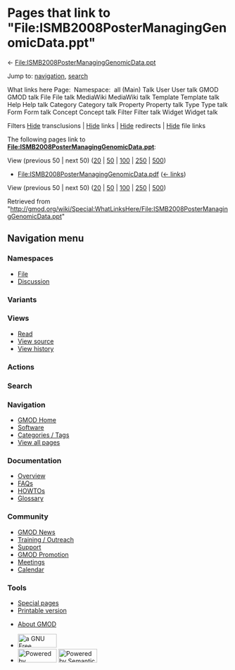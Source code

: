 <div id="mw-page-base" class="noprint">

</div>

<div id="mw-head-base" class="noprint">

</div>

<div id="content" class="mw-body" role="main">

<span id="top"></span>

<div id="mw-js-message" style="display:none;">

</div>



# <span dir="auto">Pages that link to "File:ISMB2008PosterManagingGenomicData.ppt"</span>

<div id="bodyContent">

<div id="contentSub">

←
[File:ISMB2008PosterManagingGenomicData.ppt](/wiki/File:ISMB2008PosterManagingGenomicData.ppt "File:ISMB2008PosterManagingGenomicData.ppt")

</div>

<div id="jump-to-nav" class="mw-jump">

Jump to: [navigation](#mw-navigation), [search](#p-search)

</div>

<div id="mw-content-text">

What links here Page:  Namespace:  all (Main) Talk User User talk GMOD
GMOD talk File File talk MediaWiki MediaWiki talk Template Template talk
Help Help talk Category Category talk Property Property talk Type Type
talk Form Form talk Concept Concept talk Filter Filter talk Widget
Widget talk

Filters
[Hide](/mediawiki/index.php?title=Special:WhatLinksHere/File:ISMB2008PosterManagingGenomicData.ppt&hidetrans=1 "Special:WhatLinksHere/File:ISMB2008PosterManagingGenomicData.ppt")
transclusions \|
[Hide](/mediawiki/index.php?title=Special:WhatLinksHere/File:ISMB2008PosterManagingGenomicData.ppt&hidelinks=1 "Special:WhatLinksHere/File:ISMB2008PosterManagingGenomicData.ppt")
links \|
[Hide](/mediawiki/index.php?title=Special:WhatLinksHere/File:ISMB2008PosterManagingGenomicData.ppt&hideredirs=1 "Special:WhatLinksHere/File:ISMB2008PosterManagingGenomicData.ppt")
redirects \|
[Hide](/mediawiki/index.php?title=Special:WhatLinksHere/File:ISMB2008PosterManagingGenomicData.ppt&hideimages=1 "Special:WhatLinksHere/File:ISMB2008PosterManagingGenomicData.ppt")
file links

The following pages link to
**[File:ISMB2008PosterManagingGenomicData.ppt](/wiki/File:ISMB2008PosterManagingGenomicData.ppt "File:ISMB2008PosterManagingGenomicData.ppt")**:

View (previous 50 \| next 50)
([20](/mediawiki/index.php?title=Special:WhatLinksHere/File:ISMB2008PosterManagingGenomicData.ppt&limit=20 "Special:WhatLinksHere/File:ISMB2008PosterManagingGenomicData.ppt")
\|
[50](/mediawiki/index.php?title=Special:WhatLinksHere/File:ISMB2008PosterManagingGenomicData.ppt&limit=50 "Special:WhatLinksHere/File:ISMB2008PosterManagingGenomicData.ppt")
\|
[100](/mediawiki/index.php?title=Special:WhatLinksHere/File:ISMB2008PosterManagingGenomicData.ppt&limit=100 "Special:WhatLinksHere/File:ISMB2008PosterManagingGenomicData.ppt")
\|
[250](/mediawiki/index.php?title=Special:WhatLinksHere/File:ISMB2008PosterManagingGenomicData.ppt&limit=250 "Special:WhatLinksHere/File:ISMB2008PosterManagingGenomicData.ppt")
\|
[500](/mediawiki/index.php?title=Special:WhatLinksHere/File:ISMB2008PosterManagingGenomicData.ppt&limit=500 "Special:WhatLinksHere/File:ISMB2008PosterManagingGenomicData.ppt"))

- [File:ISMB2008PosterManagingGenomicData.pdf](/wiki/File:ISMB2008PosterManagingGenomicData.pdf "File:ISMB2008PosterManagingGenomicData.pdf")
  ‎ <span class="mw-whatlinkshere-tools">([←
  links](/mediawiki/index.php?title=Special:WhatLinksHere&target=File%3AISMB2008PosterManagingGenomicData.pdf "Special:WhatLinksHere"))</span>

View (previous 50 \| next 50)
([20](/mediawiki/index.php?title=Special:WhatLinksHere/File:ISMB2008PosterManagingGenomicData.ppt&limit=20 "Special:WhatLinksHere/File:ISMB2008PosterManagingGenomicData.ppt")
\|
[50](/mediawiki/index.php?title=Special:WhatLinksHere/File:ISMB2008PosterManagingGenomicData.ppt&limit=50 "Special:WhatLinksHere/File:ISMB2008PosterManagingGenomicData.ppt")
\|
[100](/mediawiki/index.php?title=Special:WhatLinksHere/File:ISMB2008PosterManagingGenomicData.ppt&limit=100 "Special:WhatLinksHere/File:ISMB2008PosterManagingGenomicData.ppt")
\|
[250](/mediawiki/index.php?title=Special:WhatLinksHere/File:ISMB2008PosterManagingGenomicData.ppt&limit=250 "Special:WhatLinksHere/File:ISMB2008PosterManagingGenomicData.ppt")
\|
[500](/mediawiki/index.php?title=Special:WhatLinksHere/File:ISMB2008PosterManagingGenomicData.ppt&limit=500 "Special:WhatLinksHere/File:ISMB2008PosterManagingGenomicData.ppt"))

</div>

<div class="printfooter">

Retrieved from
"<http://gmod.org/wiki/Special:WhatLinksHere/File:ISMB2008PosterManagingGenomicData.ppt>"

</div>

<div id="catlinks" class="catlinks catlinks-allhidden">

</div>

<div class="visualClear">

</div>

</div>

</div>

<div id="mw-navigation">

## Navigation menu

<div id="mw-head">



<div id="left-navigation">

<div id="p-namespaces" class="vectorTabs" role="navigation"
aria-labelledby="p-namespaces-label">

### Namespaces

- <span id="ca-nstab-image"><a href="/wiki/File:ISMB2008PosterManagingGenomicData.ppt" accesskey="c"
  title="View the file page [c]">File</a></span>
- <span id="ca-talk"><a
  href="/mediawiki/index.php?title=File_talk:ISMB2008PosterManagingGenomicData.ppt&amp;action=edit&amp;redlink=1"
  accesskey="t"
  title="Discussion about the content page [t]">Discussion</a></span>

</div>

<div id="p-variants" class="vectorMenu emptyPortlet" role="navigation"
aria-labelledby="p-variants-label">

### 

### Variants[](#)

<div class="menu">

</div>

</div>

</div>

<div id="right-navigation">

<div id="p-views" class="vectorTabs" role="navigation"
aria-labelledby="p-views-label">

### Views

- <span id="ca-view">[Read](/wiki/File:ISMB2008PosterManagingGenomicData.ppt)</span>
- <span id="ca-viewsource"><a
  href="/mediawiki/index.php?title=File:ISMB2008PosterManagingGenomicData.ppt&amp;action=edit"
  accesskey="e" title="This page is protected.
  You can view its source [e]">View source</a></span>
- <span id="ca-history"><a
  href="/mediawiki/index.php?title=File:ISMB2008PosterManagingGenomicData.ppt&amp;action=history"
  accesskey="h" title="Past revisions of this page [h]">View history</a></span>

</div>

<div id="p-cactions" class="vectorMenu emptyPortlet" role="navigation"
aria-labelledby="p-cactions-label">

### Actions[](#)

<div class="menu">

</div>

</div>

<div id="p-search" role="search">

### Search

<div id="simpleSearch">

</div>

</div>

</div>

</div>

<div id="mw-panel">

<div id="p-logo" role="banner">

<a href="/wiki/Main_Page"
style="background-image: url(http://gmod.org/images/GMOD-cogs.png);"
title="Visit the main page"></a>

</div>

<div id="p-Navigation" class="portal" role="navigation"
aria-labelledby="p-Navigation-label">

### Navigation

<div class="body">

- <span id="n-GMOD-Home">[GMOD Home](/wiki/Main_Page)</span>
- <span id="n-Software">[Software](/wiki/GMOD_Components)</span>
- <span id="n-Categories-.2F-Tags">[Categories /
  Tags](/wiki/Categories)</span>
- <span id="n-View-all-pages">[View all
  pages](/wiki/Special:AllPages)</span>

</div>

</div>

<div id="p-Documentation" class="portal" role="navigation"
aria-labelledby="p-Documentation-label">

### Documentation

<div class="body">

- <span id="n-Overview">[Overview](/wiki/Overview)</span>
- <span id="n-FAQs">[FAQs](/wiki/Category:FAQ)</span>
- <span id="n-HOWTOs">[HOWTOs](/wiki/Category:HOWTO)</span>
- <span id="n-Glossary">[Glossary](/wiki/Glossary)</span>

</div>

</div>

<div id="p-Community" class="portal" role="navigation"
aria-labelledby="p-Community-label">

### Community

<div class="body">

- <span id="n-GMOD-News">[GMOD News](/wiki/GMOD_News)</span>
- <span id="n-Training-.2F-Outreach">[Training /
  Outreach](/wiki/Training_and_Outreach)</span>
- <span id="n-Support">[Support](/wiki/Support)</span>
- <span id="n-GMOD-Promotion">[GMOD
  Promotion](/wiki/GMOD_Promotion)</span>
- <span id="n-Meetings">[Meetings](/wiki/Meetings)</span>
- <span id="n-Calendar">[Calendar](/wiki/Calendar)</span>

</div>

</div>

<div id="p-tb" class="portal" role="navigation"
aria-labelledby="p-tb-label">

### Tools

<div class="body">

- <span id="t-specialpages"><a href="/wiki/Special:SpecialPages" accesskey="q"
  title="A list of all special pages [q]">Special pages</a></span>
- <span id="t-print"><a
  href="/mediawiki/index.php?title=Special:WhatLinksHere/File:ISMB2008PosterManagingGenomicData.ppt&amp;printable=yes"
  rel="alternate" accesskey="p"
  title="Printable version of this page [p]">Printable version</a></span>

</div>

</div>

</div>

</div>

<div id="footer" role="contentinfo">

- <span id="footer-places-about">[About
  GMOD](/wiki/GMOD:About "GMOD:About")</span>

<!-- -->

- <span id="footer-copyrightico">[<img src="http://www.gnu.org/graphics/gfdl-logo-small.png" width="88"
  height="31" alt="a GNU Free Documentation License" />](http://www.gnu.org/licenses/fdl-1.3.html)</span>
- <span id="footer-poweredbyico">[<img src="/mediawiki/skins/common/images/poweredby_mediawiki_88x31.png"
  width="88" height="31" alt="Powered by MediaWiki" />](//www.mediawiki.org/)
  [<img
  src="/mediawiki/extensions/SemanticMediaWiki/includes/../resources/images/smw_button.png"
  width="88" height="31" alt="Powered by Semantic MediaWiki" />](https://www.semantic-mediawiki.org/wiki/Semantic_MediaWiki)</span>

<div style="clear:both">

</div>

</div>
